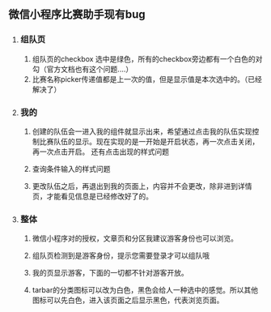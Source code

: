## 微信小程序比赛助手现有bug

1. ### 组队页 

   1. 组队页的checkbox 选中是绿色，所有的checkbox旁边都有一个白色的对勾（官方文档也有这个问题....）
   2. 比赛名称picker传递值都是上一次的值，但是显示值是本次选中的。（已经解决了）

2. ### 我的

   1. 创建的队伍会一进入我的组件就显示出来，希望通过点击我的队伍实现控制比赛队伍的显示。现在实现的是一开始是开启状态，再一次点击关闭，再一次点击开启。 还有点击出现的样式问题

   2. 查询条件输入的样式问题

   3. 更改队伍之后，再退出到我的页面上，内容并不会更改，除非进到详情页，才能看见信息是已经修改好了的。

 3. ### 整体

    1. 微信小程序对的授权，文章页和分区我建议游客身份也可以浏览。

    2. 组队页检测到是游客身份，提示您需要登录才可以组队哦

    3. 我的页显示游客，下面的一切都不针对游客开放。

    4. tarbar的分类图标可以改为白色，黑色会给人一种选中的感觉。所以其他图标可以先白色，进入该页面之后显示黑色，代表浏览页面。

